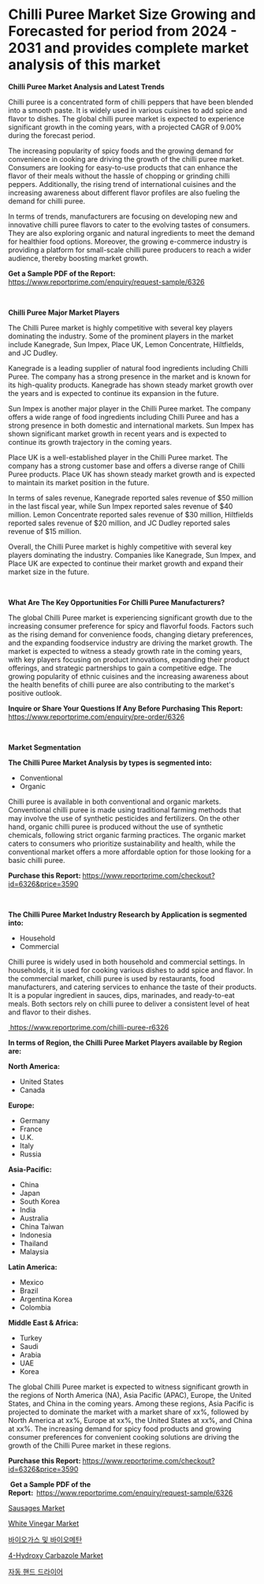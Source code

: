 <p><h1>Chilli Puree Market Size Growing and Forecasted for period from 2024 - 2031 and provides complete market analysis of this market</h1></p><p><strong>Chilli Puree Market Analysis and Latest Trends</strong></p>
<p><p>Chilli puree is a concentrated form of chilli peppers that have been blended into a smooth paste. It is widely used in various cuisines to add spice and flavor to dishes. The global chilli puree market is expected to experience significant growth in the coming years, with a projected CAGR of 9.00% during the forecast period.</p><p>The increasing popularity of spicy foods and the growing demand for convenience in cooking are driving the growth of the chilli puree market. Consumers are looking for easy-to-use products that can enhance the flavor of their meals without the hassle of chopping or grinding chilli peppers. Additionally, the rising trend of international cuisines and the increasing awareness about different flavor profiles are also fueling the demand for chilli puree.</p><p>In terms of trends, manufacturers are focusing on developing new and innovative chilli puree flavors to cater to the evolving tastes of consumers. They are also exploring organic and natural ingredients to meet the demand for healthier food options. Moreover, the growing e-commerce industry is providing a platform for small-scale chilli puree producers to reach a wider audience, thereby boosting market growth.</p></p>
<p><strong>Get a Sample PDF of the Report:&nbsp;</strong> <a href="https://www.reportprime.com/enquiry/request-sample/6326">https://www.reportprime.com/enquiry/request-sample/6326</a></p>
<p>&nbsp;</p>
<p><strong>Chilli Puree Major Market Players</strong></p>
<p><p>The Chilli Puree market is highly competitive with several key players dominating the industry. Some of the prominent players in the market include Kanegrade, Sun Impex, Place UK, Lemon Concentrate, Hiltfields, and JC Dudley.</p><p>Kanegrade is a leading supplier of natural food ingredients including Chilli Puree. The company has a strong presence in the market and is known for its high-quality products. Kanegrade has shown steady market growth over the years and is expected to continue its expansion in the future.</p><p>Sun Impex is another major player in the Chilli Puree market. The company offers a wide range of food ingredients including Chilli Puree and has a strong presence in both domestic and international markets. Sun Impex has shown significant market growth in recent years and is expected to continue its growth trajectory in the coming years.</p><p>Place UK is a well-established player in the Chilli Puree market. The company has a strong customer base and offers a diverse range of Chilli Puree products. Place UK has shown steady market growth and is expected to maintain its market position in the future.</p><p>In terms of sales revenue, Kanegrade reported sales revenue of $50 million in the last fiscal year, while Sun Impex reported sales revenue of $40 million. Lemon Concentrate reported sales revenue of $30 million, Hiltfields reported sales revenue of $20 million, and JC Dudley reported sales revenue of $15 million.</p><p>Overall, the Chilli Puree market is highly competitive with several key players dominating the industry. Companies like Kanegrade, Sun Impex, and Place UK are expected to continue their market growth and expand their market size in the future.</p></p>
<p>&nbsp;</p>
<p><strong>What Are The Key Opportunities For Chilli Puree Manufacturers?</strong></p>
<p><p>The global Chilli Puree market is experiencing significant growth due to the increasing consumer preference for spicy and flavorful foods. Factors such as the rising demand for convenience foods, changing dietary preferences, and the expanding foodservice industry are driving the market growth. The market is expected to witness a steady growth rate in the coming years, with key players focusing on product innovations, expanding their product offerings, and strategic partnerships to gain a competitive edge. The growing popularity of ethnic cuisines and the increasing awareness about the health benefits of chilli puree are also contributing to the market's positive outlook.</p></p>
<p><strong>Inquire or Share Your Questions If Any Before Purchasing This Report:</strong> <a href="https://www.reportprime.com/enquiry/pre-order/6326">https://www.reportprime.com/enquiry/pre-order/6326</a></p>
<p>&nbsp;</p>
<p><strong>Market Segmentation</strong></p>
<p><strong>The Chilli Puree Market Analysis by types is segmented into:</strong></p>
<p><ul><li>Conventional</li><li>Organic</li></ul></p>
<p><p>Chilli puree is available in both conventional and organic markets. Conventional chilli puree is made using traditional farming methods that may involve the use of synthetic pesticides and fertilizers. On the other hand, organic chilli puree is produced without the use of synthetic chemicals, following strict organic farming practices. The organic market caters to consumers who prioritize sustainability and health, while the conventional market offers a more affordable option for those looking for a basic chilli puree.</p></p>
<p><strong>Purchase this Report:&nbsp;</strong><a href="https://www.reportprime.com/checkout?id=6326&price=3590">https://www.reportprime.com/checkout?id=6326&price=3590</a></p>
<p>&nbsp;</p>
<p><strong>The Chilli Puree Market Industry Research by Application is segmented into:</strong></p>
<p><ul><li>Household</li><li>Commercial</li></ul></p>
<p><p>Chilli puree is widely used in both household and commercial settings. In households, it is used for cooking various dishes to add spice and flavor. In the commercial market, chilli puree is used by restaurants, food manufacturers, and catering services to enhance the taste of their products. It is a popular ingredient in sauces, dips, marinades, and ready-to-eat meals. Both sectors rely on chilli puree to deliver a consistent level of heat and flavor to their dishes.</p></p>
<p><a href="https://www.reportprime.com/chilli-puree-r6326">&nbsp;https://www.reportprime.com/chilli-puree-r6326</a></p>
<p><strong>In terms of Region, the Chilli Puree Market Players available by Region are:</strong></p>
<p>
    <p> <strong> North America: </strong>
        <ul>
            <li>United States</li>
            <li>Canada</li>
        </ul>
        </p> 
    <p> <strong> Europe: </strong>
        <ul>
            <li>Germany</li>
            <li>France</li>
            <li>U.K.</li>
            <li>Italy</li>
            <li>Russia</li>
        </ul>
        </p> 
    <p> <strong> Asia-Pacific: </strong>
        <ul>
            <li>China</li>
            <li>Japan</li>
            <li>South Korea</li>
            <li>India</li>
            <li>Australia</li>
            <li>China Taiwan</li>
            <li>Indonesia</li>
            <li>Thailand</li>
            <li>Malaysia</li>
        </ul>
        </p> 
    <p> <strong> Latin America: </strong>
        <ul>
            <li>Mexico</li>
            <li>Brazil</li>
            <li>Argentina Korea</li>
            <li>Colombia</li>
        </ul>
        </p> 
    <p> <strong> Middle East & Africa: </strong>
        <ul>
            <li>Turkey</li>
            <li>Saudi</li>
            <li>Arabia</li>
            <li>UAE</li>
            <li>Korea</li>
        </ul>
    </p>
    </p>
<p><p>The global Chilli Puree market is expected to witness significant growth in the regions of North America (NA), Asia Pacific (APAC), Europe, the United States, and China in the coming years. Among these regions, Asia Pacific is projected to dominate the market with a market share of xx%, followed by North America at xx%, Europe at xx%, the United States at xx%, and China at xx%. The increasing demand for spicy food products and growing consumer preferences for convenient cooking solutions are driving the growth of the Chilli Puree market in these regions.</p></p>
<p><strong>Purchase this Report: </strong><a href="https://www.reportprime.com/checkout?id=6326&price=3590">https://www.reportprime.com/checkout?id=6326&price=3590</a></p>
<p>&nbsp;<strong>Get a Sample PDF of the Report:&nbsp;&nbsp;</strong><a href="https://www.reportprime.com/enquiry/request-sample/6326">https://www.reportprime.com/enquiry/request-sample/6326</a></p>
<p><strong></strong></p>
<p><p><a href="https://github.com/shotows/Market-Research-Report-List-2/blob/main/sausages-market.md">Sausages Market</a></p><p><a href="https://github.com/Sinjinluong3e0awx2m195k76/Market-Research-Report-List-1/blob/main/white-vinegar-market.md">White Vinegar Market</a></p><p><a href="https://github.com/wallacBahrtyinger567686/Market-Research-Report-List-1/blob/main/849149717274.md">바이오가스 및 바이오메탄</a></p><p><a href="https://issuu.com/reportprime-2/docs/4-hydroxy-carbazole-market-size-2030.pptx">4-Hydroxy Carbazole Market</a></p><p><a href="https://github.com/plelbej847484502/Market-Research-Report-List-1/blob/main/986629017275.md">자동 핸드 드라이어</a></p></p>